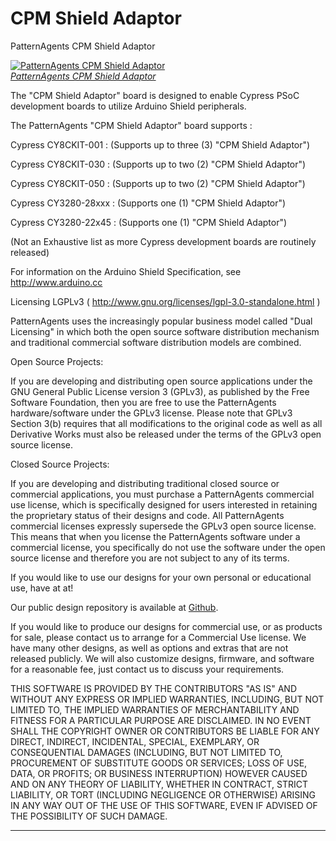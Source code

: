 CPM Shield Adaptor
====================

PatternAgents CPM Shield Adaptor

[![PatternAgents CPM Shield Adaptor](http://www.patternagent.com/img/projects/CPM_Shield/CPM_Shield_model.png)  
*PatternAgents CPM Shield Adaptor*](http://www.patternagent.com/projects/CPM_Shield.html)

The "CPM Shield Adaptor" board is designed to enable Cypress PSoC development boards to utilize Arduino Shield peripherals.

The PatternAgents "CPM Shield Adaptor" board supports :

Cypress CY8CKIT-001 : (Supports up to three (3) "CPM Shield Adaptor")

Cypress CY8CKIT-030 : (Supports up to two (2) "CPM Shield Adaptor")

Cypress CY8CKIT-050 : (Supports up to two (2) "CPM Shield Adaptor")

Cypress CY3280-28xxx : (Supports one (1) "CPM Shield Adaptor")

Cypress CY3280-22x45 : (Supports one (1) "CPM Shield Adaptor")

(Not an Exhaustive list as more Cypress development boards are routinely released)

For information on the Arduino Shield Specification, see http://www.arduino.cc

Licensing LGPLv3 ( http://www.gnu.org/licenses/lgpl-3.0-standalone.html )

PatternAgents uses the increasingly popular business model called "Dual Licensing" 
in which both the open source software distribution mechanism and traditional commercial software distribution models are combined.

Open Source Projects:        

If you are developing and distributing open source applications under the GNU General Public License version 3 (GPLv3), 
as published by the Free Software Foundation, then you are free to use the PatternAgents hardware/software under the GPLv3 license. 
Please note that GPLv3 Section 3(b) requires that all modifications to the original code as well as all Derivative Works 
must also be released under the terms of the GPLv3 open source license.

Closed Source Projects:

If you are developing and distributing traditional closed source or commercial applications, 
you must purchase a PatternAgents commercial use license, 
which is specifically designed for users interested in retaining the proprietary status of their designs and code. 
All PatternAgents commercial licenses expressly supersede the GPLv3 open source license. 
This means that when you license the PatternAgents software under a commercial license, 
you specifically do not use the software under the open source license and therefore you are not subject to any of its terms.
        
If you would like to use our designs for your own personal or educational use, have at at! 

Our public design repository is available at <a href="https://github.com/patternagents">Github</a>.

If you would like to produce our designs for commercial use, or as products for sale, 
please contact us to arrange for a Commercial Use license. We have many other designs, 
as well as options and extras that are not released publicly. 
We will also customize designs, firmware, and software for a reasonable fee, just contact us to discuss your requirements.

THIS SOFTWARE IS PROVIDED BY THE CONTRIBUTORS "AS IS" AND WITHOUT ANY EXPRESS OR IMPLIED WARRANTIES, 
INCLUDING, BUT NOT LIMITED TO, THE IMPLIED WARRANTIES OF MERCHANTABILITY AND FITNESS FOR A PARTICULAR PURPOSE ARE DISCLAIMED. 
IN NO EVENT SHALL THE COPYRIGHT OWNER OR CONTRIBUTORS BE LIABLE FOR ANY DIRECT, INDIRECT, INCIDENTAL, SPECIAL, EXEMPLARY, 
OR CONSEQUENTIAL DAMAGES (INCLUDING, BUT NOT LIMITED TO, PROCUREMENT OF SUBSTITUTE GOODS OR SERVICES; LOSS OF USE, DATA, 
OR PROFITS; OR BUSINESS INTERRUPTION) HOWEVER CAUSED AND ON ANY THEORY OF LIABILITY, WHETHER IN CONTRACT, 
STRICT LIABILITY, OR TORT (INCLUDING NEGLIGENCE OR OTHERWISE) ARISING IN ANY WAY OUT OF THE USE OF THIS SOFTWARE, 
EVEN IF ADVISED OF THE POSSIBILITY OF SUCH DAMAGE. 

-------------------------------------------------------------------------------------------
